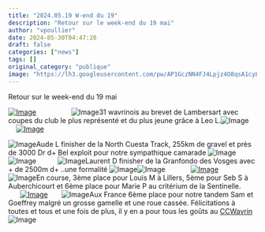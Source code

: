```yaml
---
title: "2024.05.19 W-end du 19"
description: "Retour sur le week-end du 19 mai"
author: "vpoullier"
date: 2024-05-30T04:47:20
draft: false
categories: ["news"]
tags: []
original_category: "publique"
image: "https://lh3.googleusercontent.com/pw/AP1GczNN4FJ4Lpjz4O8qsA1cyEDS9RHJhlsDT7rGExZW1owL8jAwz8javVev-bCxHqJju19ZKKPTTPLzSy2B-0VME8ENpLErnBxpwjjJgKvf_224gxaRAI6kuHkRKU-T2eNgRTDqRNJhuFesJfZ-5LtY8vxPsQ=w754-h1005-s-no-gm?authuser=0"
---
```


Retour sur le week-end du 19 mai

<!--more-->

[![Image](https://lh3.googleusercontent.com/pw/AP1GczNN4FJ4Lpjz4O8qsA1cyEDS9RHJhlsDT7rGExZW1owL8jAwz8javVev-bCxHqJju19ZKKPTTPLzSy2B-0VME8ENpLErnBxpwjjJgKvf_224gxaRAI6kuHkRKU-T2eNgRTDqRNJhuFesJfZ-5LtY8vxPsQ=w754-h1005-s-no-gm?authuser=0)](https://lh3.googleusercontent.com/pw/AP1GczNN4FJ4Lpjz4O8qsA1cyEDS9RHJhlsDT7rGExZW1owL8jAwz8javVev-bCxHqJju19ZKKPTTPLzSy2B-0VME8ENpLErnBxpwjjJgKvf_224gxaRAI6kuHkRKU-T2eNgRTDqRNJhuFesJfZ-5LtY8vxPsQ=w754-h1005-s-no-gm?authuser=0)
&nbsp;
&nbsp;
&nbsp;
&nbsp;
&nbsp;
&nbsp;
&nbsp; &nbsp;&nbsp;
![Image](https://static.xx.fbcdn.net/images/emoji.php/v9/t33/1/16/2705.png)31 wavrinois au brevet de Lambersart avec coupes du club le plus représenté et du plus jeune grâce à Leo L.![Image](https://static.xx.fbcdn.net/images/emoji.php/v9/tfc/1/16/1f44d.png)
&nbsp;
&nbsp;
&nbsp;
&nbsp;
[![Image](https://lh3.googleusercontent.com/pw/AP1GczP7hjTTrJemi20QJdP5aCV2YT1Ui6ESSK3vJgZHuRN0s8-W-3OJUrpIAESNUcAT24AHrHBHR-oeZ2J8bCCh-4tCbH70fGMOZWfF2_WSQ-sSPT0IM930LVAWVFdBW58Q86FYt_u0Ll8NuX5WuLrhlqFHlA=w754-h1005-s-no-gm?authuser=0)](https://lh3.googleusercontent.com/pw/AP1GczP7hjTTrJemi20QJdP5aCV2YT1Ui6ESSK3vJgZHuRN0s8-W-3OJUrpIAESNUcAT24AHrHBHR-oeZ2J8bCCh-4tCbH70fGMOZWfF2_WSQ-sSPT0IM930LVAWVFdBW58Q86FYt_u0Ll8NuX5WuLrhlqFHlA=w754-h1005-s-no-gm?authuser=0)
&nbsp;
&nbsp;
&nbsp;

![Image](https://static.xx.fbcdn.net/images/emoji.php/v9/t33/1/16/2705.png)Aude L finisher de la North Cuesta Track, 255km de gravel et près de 3000 Dr d+ Bel exploit pour notre sympathique camarade ![Image](https://static.xx.fbcdn.net/images/emoji.php/v9/tfd/1/16/1f64c.png)![Image](https://static.xx.fbcdn.net/images/emoji.php/v9/t6c/1/16/1f4aa.png)
&nbsp;
&nbsp;
&nbsp;
&nbsp;
&nbsp;
![Image](https://static.xx.fbcdn.net/images/emoji.php/v9/t33/1/16/2705.png)Laurent D finisher de la Granfondo des Vosges avec + de 2500m d+ ..une formalité ![Image](https://static.xx.fbcdn.net/images/emoji.php/v9/t57/1/16/1f609.png)![Image](https://static.xx.fbcdn.net/images/emoji.php/v9/td0/1/16/1f602.png)
&nbsp;
&nbsp;
&nbsp;
&nbsp;
&nbsp;
&nbsp;
[![Image](https://lh3.googleusercontent.com/pw/AP1GczNzXPKqEUnyH2u_9HjrmxI8vOMPg7R35avjiM4kIL9gnYgr5RUaQK_5664ImAkm5K9X22DJhcHN0uugHq5W6pbx2HvOrMMfJedS2JThrv1RM1DeDwfpiMQSFa2tQa5xKJdcYxJYd4aUNM3ml4PW30lf0Q=w754-h1005-s-no-gm?authuser=0)](https://lh3.googleusercontent.com/pw/AP1GczNzXPKqEUnyH2u_9HjrmxI8vOMPg7R35avjiM4kIL9gnYgr5RUaQK_5664ImAkm5K9X22DJhcHN0uugHq5W6pbx2HvOrMMfJedS2JThrv1RM1DeDwfpiMQSFa2tQa5xKJdcYxJYd4aUNM3ml4PW30lf0Q=w754-h1005-s-no-gm?authuser=0)&nbsp;
&nbsp;
&nbsp;
![Image](https://static.xx.fbcdn.net/images/emoji.php/v9/t33/1/16/2705.png)En course, ️3ème place pour Louis M à Lillers, 5ème pour Seb S à Auberchicourt et 6ème place pour Marie P au critérium de la Sentinelle.
&nbsp;
&nbsp;
&nbsp;
&nbsp;
&nbsp;
&nbsp;
&nbsp;
[![Image](https://lh3.googleusercontent.com/pw/AP1GczP2jV9s2ziEUjGLi35iSHqHQhkMGWcF9FvVAobqjMXcdRpoqAgDgmDdltsx0DRBJqGqDkJs6P_yNeHYbAJNtGVtRzdmmeK28jk8T01xtabVmtVbw2Jwu_a3kCuTIRGJCJzYyxRAWvn5JBN_YW2N4DSlvg=w1340-h1005-s-no-gm?authuser=0)](https://lh3.googleusercontent.com/pw/AP1GczP2jV9s2ziEUjGLi35iSHqHQhkMGWcF9FvVAobqjMXcdRpoqAgDgmDdltsx0DRBJqGqDkJs6P_yNeHYbAJNtGVtRzdmmeK28jk8T01xtabVmtVbw2Jwu_a3kCuTIRGJCJzYyxRAWvn5JBN_YW2N4DSlvg=w1340-h1005-s-no-gm?authuser=0)
&nbsp;
&nbsp;
&nbsp;
![Image](https://static.xx.fbcdn.net/images/emoji.php/v9/t51/1/16/2714.png)Aux France 6ème place pour notre tandem Sam et Goeffrey malgré un grosse gamelle et une roue cassée.
Félicitations à toutes et tous et une fois de plus, il y en a pour tous les goûts au [CCWavrin](https://www.facebook.com/CCWavrin?__cft__[0]=AZW-P1VHeHWf54LzDZxYdzGUZEfU0Yirp5Cr-qIV9bEzUlRmftcDvbEnXyFopRjC7-XcyuR4sdxXr2ClOkFPrgEYgLr0mdXLuexanKwWUEQhVMh6CPzLObfd9nH-Co4b08i-H1xs7k6vjhBbKaRMSo9Q_8O_U4YOLBL-sVXE2Pdk92rFfcLp7Iee7ggh-I6BjUiZWddsNEoby7N4vYUigB_f&amp;__tn__=-]K-R) ![Image](https://static.xx.fbcdn.net/images/emoji.php/v9/t6c/1/16/2764.png)